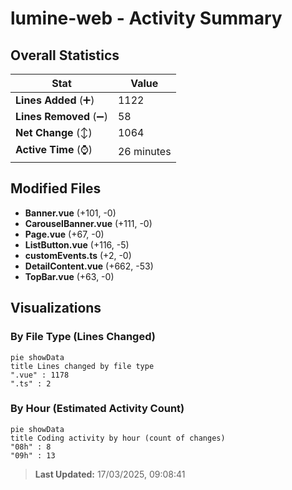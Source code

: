 # lumine-web - Activity Summary 

## Overall Statistics

| Stat                   | Value                                                             |
| ---------------------- | ----------------------------------------------------------------- |
| **Lines Added** (➕)   | 1122                                          |
| **Lines Removed** (➖) | 58                                        |
| **Net Change** (↕)    | 1064                |
| **Active Time** (⌚)   | 26 minutes |


## Modified Files
- **Banner.vue** (+101, -0)
- **CarouselBanner.vue** (+111, -0)
- **Page.vue** (+67, -0)
- **ListButton.vue** (+116, -5)
- **customEvents.ts** (+2, -0)
- **DetailContent.vue** (+662, -53)
- **TopBar.vue** (+63, -0)

## Visualizations

### By File Type (Lines Changed)

```mermaid
pie showData
title Lines changed by file type
".vue" : 1178
".ts" : 2
```

### By Hour (Estimated Activity Count)

```mermaid
pie showData
title Coding activity by hour (count of changes)
"08h" : 8
"09h" : 13
```


> **Last Updated:** 17/03/2025, 09:08:41